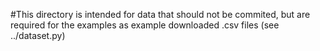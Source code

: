 #This directory is intended for data that should not be commited, but are required for the examples
as example downloaded .csv files (see ../dataset.py)